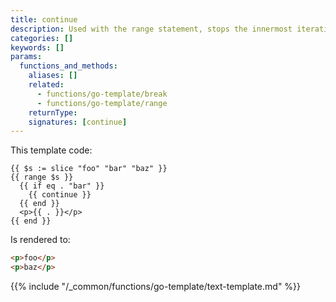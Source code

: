 ```yaml
---
title: continue
description: Used with the range statement, stops the innermost iteration and continues to the next iteration.
categories: []
keywords: []
params:
  functions_and_methods:
    aliases: []
    related:
      - functions/go-template/break
      - functions/go-template/range
    returnType:
    signatures: [continue]
---
```


This template code:

```go-html-template
{{ $s := slice "foo" "bar" "baz" }}
{{ range $s }}
  {{ if eq . "bar" }}
    {{ continue }}
  {{ end }}
  <p>{{ . }}</p>
{{ end }}
```

Is rendered to:

```html
<p>foo</p>
<p>baz</p>
```

{{% include "/_common/functions/go-template/text-template.md" %}}
